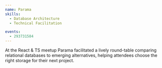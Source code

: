 ```yaml
---
name: Parama
skills:
  - Database Architecture
  - Technical Facilitation

events:
  - 293731584
---
```


At the React & TS meetup Parama facilitated a lively round-table comparing relational databases to emerging alternatives, helping attendees choose the right storage for their next project.
